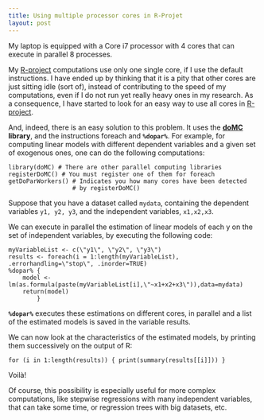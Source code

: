 ```yaml
---
title: Using multiple processor cores in R-Projet
layout: post
---
```

My laptop is equipped with a Core i7 processor with 4 cores that can execute in parallel 8 processes. 

My [R-project](http://www.r-project.org/ "The R Project for Statistical Computing") computations use only one single core, if I use the default instructions. I have ended up by thinking that it is a pity that other cores are just sitting idle (sort of), instead of contributing to the speed of my computations, even if I do not run yet really heavy ones in my research. As a consequence, I have started to look for an easy way to use all cores in [R-project](http://www.r-project.org/ "The R Project for Statistical Computing"). 

And, indeed, there is an easy solution to this problem. It uses the **[doMC](http://cran.r-project.org/web/packages/doMC/index.html "CRAN - Package doMC") library**, and the instructions foreach and **`%dopar%`**.
For example, for computing linear models with different dependent variables and a given set of exogenous ones, one can do the following computations:



    library(doMC) # There are other parallel computing libraries
    registerDoMC() # You must register one of them for foreach
    getDoParWorkers() # Indicates you how many cores have been detected 
                      # by registerDoMC()



Suppose that you have a dataset called `mydata`, containing the dependent variables `y1, y2, y3`, and the independent variables, `x1,x2,x3`.

We can execute in parallel the estimation of linear models of each y on the set of independent variables, by executing the following code:



    myVariableList <- c(\"y1\", \"y2\", \"y3\")  
    results <- foreach(i = 1:length(myVariableList), .errorhandling=\"stop\", .inorder=TRUE)
    %dopar% {
        model <- lm(as.formula(paste(myVariableList[i],\"~x1+x2+x3\")),data=mydata)
        return(model)
            }



**`%dopar%`** executes these estimations on different cores, in parallel and a list of the estimated models is saved in the variable results.


We can now look at the characteristics of the estimated models, by printing them successively on the output of R:



`for (i in 1:length(results)) { print(summary(results[[i]])) }`



Voilà!

Of course, this possibility is especially useful for more complex computations, like stepwise regressions with many independent variables, that can take some time, or regression trees with big datasets, etc.